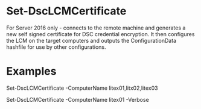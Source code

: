 # Set-DscLCMCertificate
For Server 2016 only - connects to the remote machine and generates a new self signed certificate for DSC credential encryption. It then configures the LCM on the target computers and outputs the ConfigurationData hashfile for use by other configurations.

# Examples
Set-DscLCMCertificate -ComputerName litex01,litx02,litex03

Set-DscLCMCertificate -ComputerName litex01 -Verbose

